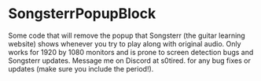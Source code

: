 # SongsterrPopupBlock
Some code that will remove the popup that Songsterr (the guitar learning website) shows whenever you try to play along with original audio. Only works for 1920 by 1080 monitors and is prone to screen detection bugs and Songsterr updates. Message me on Discord at s0tired. for any bug fixes or updates (make sure you include the period!).
